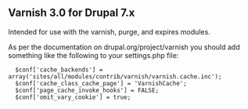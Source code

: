 ## Varnish 3.0 for Drupal 7.x

Intended for use with the varnish, purge, and expires modules.

As per the documentation on drupal.org/project/varnish you should add something like the following to your settings.php file:
```
  $conf['cache_backends'] = array('sites/all/modules/contrib/varnish/varnish.cache.inc');
  $conf['cache_class_cache_page'] = 'VarnishCache';
  $conf['page_cache_invoke_hooks'] = FALSE;
  $conf['omit_vary_cookie'] = true;
```
